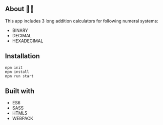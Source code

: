 
## About :1234::heavy_plus_sign:

This app includes 3 long addition calculators for following numeral systems:
- BINARY
- DECIMAL
- HEXADECIMAL

## Installation

```
npm init
npm install
npm run start
```
## Built with

- ES6
- SASS
- HTML5
- WEBPACK
